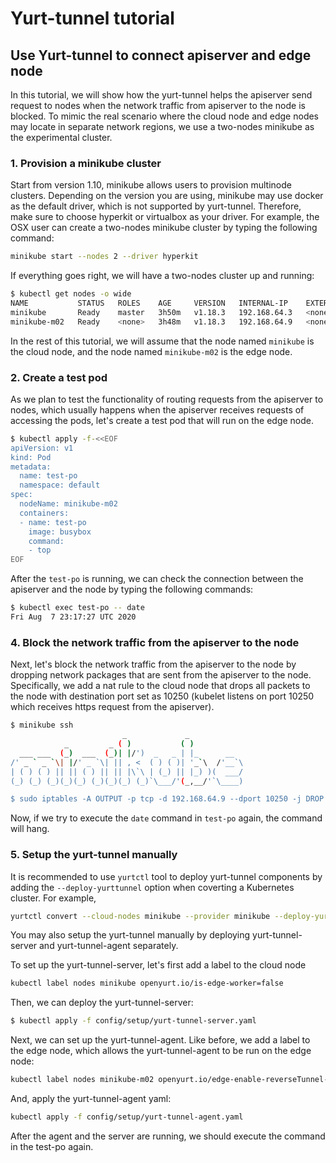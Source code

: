 # Yurt-tunnel tutorial

## Use Yurt-tunnel to connect apiserver and edge node

In this tutorial, we will show how the yurt-tunnel helps the apiserver send
request to nodes when the network traffic from apiserver to the node is
blocked. To mimic the real scenario where the cloud node and edge nodes may
locate in separate network regions, we use a two-nodes minikube as the
experimental cluster.

### 1. Provision a minikube cluster

Start from version 1.10, minikube allows users to provision multinode clusters.
Depending on the version you are using, minikube may use docker as the default
driver, which is not supported by yurt-tunnel. Therefore, make sure to choose
hyperkit or virtualbox as your driver. For example, the OSX user can create a
two-nodes minikube cluster by typing the following command:

```bash
minikube start --nodes 2 --driver hyperkit
```

If everything goes right, we will have a two-nodes cluster up and running:

```bash
$ kubectl get nodes -o wide
NAME           STATUS   ROLES    AGE     VERSION   INTERNAL-IP    EXTERNAL-IP   OS-IMAGE               KERNEL-VERSION   CONTAINER-RUNTIME
minikube       Ready    master   3h50m   v1.18.3   192.168.64.3   <none>        Buildroot 2019.02.11   4.19.114         docker://19.3.12
minikube-m02   Ready    <none>   3h48m   v1.18.3   192.168.64.9   <none>        Buildroot 2019.02.11   4.19.114         docker://19.3.12
```

In the rest of this tutorial, we will assume that the node named `minikube` is the
cloud node, and the node named `minikube-m02` is the edge node.

### 2. Create a test pod

As we plan to test the functionality of routing requests from the apiserver to
nodes, which usually happens when the apiserver receives requests of accessing
the pods, let's create a test pod that will run on the edge node.

```bash
$ kubectl apply -f-<<EOF
apiVersion: v1
kind: Pod
metadata:
  name: test-po
  namespace: default
spec:
  nodeName: minikube-m02
  containers:
  - name: test-po
    image: busybox
    command:
    - top
EOF
```
After the `test-po` is running, we can check the connection between the apiserver
and the node by typing the following commands:

```bash
$ kubectl exec test-po -- date
Fri Aug  7 23:17:27 UTC 2020
```

### 4. Block the network traffic from the apiserver to the node

Next, let's block the network traffic from the apiserver to the node by dropping
network packages that are sent from the apiserver to the node. Specifically,
we add a nat rule to the cloud node that drops all packets to the node with
destination port set as 10250 (kubelet listens on port 10250 which receives
https request from the apiserver).

```bash
$ minikube ssh
                         _             _
            _         _ ( )           ( )
  ___ ___  (_)  ___  (_)| |/')  _   _ | |_      __
/' _ ` _ `\| |/' _ `\| || , <  ( ) ( )| '_`\  /'__`\
| ( ) ( ) || || ( ) || || |\`\ | (_) || |_) )(  ___/
(_) (_) (_)(_)(_) (_)(_)(_) (_)`\___/'(_,__/'`\____)

$ sudo iptables -A OUTPUT -p tcp -d 192.168.64.9 --dport 10250 -j DROP
```

Now, if we try to execute the `date` command in `test-po` again, the command
will hang.

### 5. Setup the yurt-tunnel manually

It is recommended to use `yurtctl` tool to deploy yurt-tunnel components by
adding the `--deploy-yurttunnel` option when coverting a Kubernetes cluster. For example,
```bash
yurtctl convert --cloud-nodes minikube --provider minikube --deploy-yurttunnel
```

You may also setup the yurt-tunnel manually by deploying yurt-tunnel-server
and yurt-tunnel-agent separately.

To set up the yurt-tunnel-server, let's first add a label to the cloud node
```bash
kubectl label nodes minikube openyurt.io/is-edge-worker=false
```

Then, we can deploy the yurt-tunnel-server:
```bash
$ kubectl apply -f config/setup/yurt-tunnel-server.yaml
```

Next, we can set up the yurt-tunnel-agent. Like before, we add a label to the
edge node, which allows the yurt-tunnel-agent to be run on the edge node:

```bash
kubectl label nodes minikube-m02 openyurt.io/edge-enable-reverseTunnel-client=true
```

And, apply the yurt-tunnel-agent yaml:
```bash
kubectl apply -f config/setup/yurt-tunnel-agent.yaml
```

After the agent and the server are running, we should execute the command in
the test-po again.

